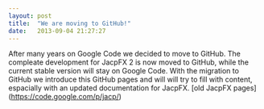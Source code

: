 ```yaml
---
layout: post
title:  "We are moving to GitHub!"
date:   2013-09-04 21:27:27
---
```


After many years on Google Code we decided to move to GitHub. The compleate development for JacpFX 2 is now moved to GitHub, while the current stable version will stay on Google Code. With the migration to GitHub we introduce this GitHub pages and will will try to fill with content, espacially with an updated documentation for JacpFX. 
[old JacpFX pages] (https://code.google.com/p/jacp/)

